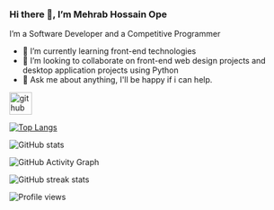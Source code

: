### Hi there 👋, I’m Mehrab Hossain Ope 
I’m a Software Developer and a Competitive Programmer 

- 🌱 I’m currently learning front-end technologies  
- 👯 I’m looking to collaborate on front-end web design projects and desktop application projects using Python 
- 💬 Ask me about anything, I'll be happy if i can help. 


[<img src='https://cdn.jsdelivr.net/npm/simple-icons@3.0.1/icons/github.svg' alt='github' height='40'>](https://github.com/m3hrab)  

[![Top Langs](https://github-readme-stats.vercel.app/api/top-langs/?username=m3hrab)](https://github.com/anuraghazra/github-readme-stats)

![GitHub stats](https://github-readme-stats.vercel.app/api?username=m3hrab&show_icons=true)  

![GitHub Activity Graph](https://activity-graph.herokuapp.com/graph?username=m3hrab)  

![GitHub streak stats](https://github-readme-streak-stats.herokuapp.com/?user=m3hrab)  

![Profile views](https://gpvc.arturio.dev/m3hrab)  
